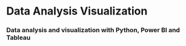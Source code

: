# Data Analysis Visualization
### Data analysis and visualization with Python, Power BI and Tableau
